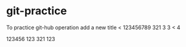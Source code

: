 # git-practice
To practice git-hub operation
add a new title
<
123456789
321
3
3
<
4


123456
123
321
123
